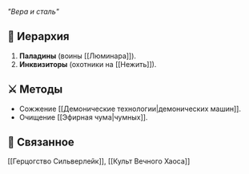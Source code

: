 *"Вера и сталь"*

## 📜 Иерархия
1. **Паладины** (воины [[Люминара]]).
2. **Инквизиторы** (охотники на [[Нежить]]).

## ⚔️ Методы
- Сожжение [[Демонические технологии|демонических машин]].
- Очищение [[Эфирная чума|чумных]].

## 🔗 Связанное
[[Герцогство Сильверлейк]], [[Культ Вечного Хаоса]]